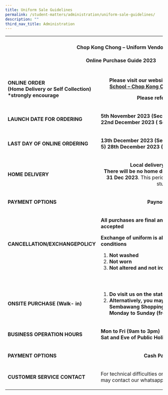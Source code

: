 ```yaml
---
title: Uniform Sale Guidelines
permalink: /student-matters/administration/uniform-sale-guidelines/
description: ""
third_nav_title: Administration
---
```

<table>
<tbody>
<tr>
<td colspan="2" width="698">
<h4 style="text-align: center;"><strong>Chop Kong Chong – Uniform Vendor</strong></h4>
<h4 style="text-align: center;"><strong>Online Purchase Guide&nbsp;2023</strong></h4>
</td>
</tr>
<tr>
<td width="238">
<p><strong>ONLINE&nbsp;ORDER<br></strong><strong>(Home Delivery or Self Collection)<br></strong><strong>*</strong><strong>strongly&nbsp;encourage</strong></p>
</td>
<td width="460">
<p style="text-align: center;"><strong>Please </strong><strong>visit&nbsp;our&nbsp;website&nbsp;-&nbsp;</strong><a href="https://www.euniforms.com.sg/shop/product-category/secondary-schools/nlss/"><strong>Northland Secondary School&nbsp;</strong><strong>–</strong><strong>&nbsp;Chop Kong Chong (euniforms.com.sg)</strong></a></p>
<p style="text-align: center;"><strong>Please refer to size chart</strong></p>
</td>
</tr>
<tr>
<td width="238">
<p><strong>LAUNCH&nbsp;DATE&nbsp;FOR&nbsp;ORDERING</strong></p>
</td>
<td width="460">
<p><strong>5th November 2023 (Secondary) (Sec 2 - 5)&nbsp;- 22nd&nbsp;December 2023&nbsp;(&nbsp;Secondary 1&nbsp;ONLY)</strong></p>
</td>
</tr>
<tr>
<td width="238">
<p><strong>LAST&nbsp;DAY&nbsp;OF&nbsp;ONLINE&nbsp;ORDERING</strong></p>
</td>
<td width="460">
<p><strong>13th December 2023 (Secondary ) (Sec 2 - 5)&nbsp;28th&nbsp;December&nbsp;2023&nbsp;(Secondary&nbsp;1&nbsp;ONLY)</strong></p>
</td>
</tr>
<tr>
<td width="238">
<p><strong>HOME&nbsp;DELIVERY</strong></p>
</td>
<td width="460">
<p style="text-align: center;"><strong>Local&nbsp;delivery&nbsp;charge&nbsp;of&nbsp;$7.00<br></strong><strong>There will be no home delivery from 21 Dec 2023 to 31 Dec 2023</strong>. This period is reserved for new Sec 1 students.</p>
</td>
</tr>
<tr>
<td width="238">
<p><strong>PAYMENT&nbsp;OPTIONS</strong></p>
</td>
<td width="460">
<p style="text-align: center;"><strong>Paynow / Paylah</strong></p>
</td>
</tr>
<tr>
<td width="238">
<p><strong>CANCELLATION/EXCHANGE</strong><strong>POLICY</strong></p>
</td>
<td width="460">
<p><strong> All purchases are final and no cancellation will be accepted</strong></p>
<p><strong>Exchange of uniform is allowable on the following conditions</strong></p>
<ol>
<li><strong>Not washed</strong></li>
<li><strong>Not worn</strong></li>
<li><strong>Not altered and not ironed</strong></li>
</ol>
</td>
</tr>
<tr>
<td colspan="2" width="698">&nbsp;</td>
</tr>
<tr>
<td width="238">
<p><strong>ONSITE&nbsp;PURCHASE&nbsp;(Walk- in)</strong></p>
</td>
<td width="460">
<ol>
<li><strong>Do&nbsp;visit&nbsp;us&nbsp;on&nbsp;the&nbsp;stated&nbsp;dates&nbsp;listed&nbsp;in&nbsp;the&nbsp;booklist</strong></li>
<li><strong>Alternatively, you may also visit our store at 604 Sembawang Shopping Centre, #02-13 –
Open on Monday to Sunday (from 11.30am to 8.00pm)</strong></li>
</ol>
</td>
</tr>
<tr>
<td width="238">
<p><strong>BUSINESS&nbsp;OPERATION&nbsp;HOURS</strong></p>
</td>
<td width="460">
<p><strong>Mon to Fri (9am to 3pm)<br></strong><strong>Sat and Eve of&nbsp;Public&nbsp;Holiday&nbsp;(9am&nbsp;to&nbsp;12noon)</strong></p>
</td>
</tr>
<tr>
<td width="238">
<p><strong>PAYMENT&nbsp;OPTIONS</strong></p>
</td>
<td width="460">
<p style="text-align: center;"><strong>Cash Payment only</strong></p>
</td>
</tr>
<tr>

</tr>
<tr>
<td width="238">
<p><strong>CUSTOMER&nbsp;SERVICE&nbsp;CONTACT</strong></p>
</td>
<td width="460">
<p>For technical difficulties or require clarifications, you may contact our whatsapp 90772932. 9am to 6pm.</p>
</td>
</tr>
</tbody>
</table>